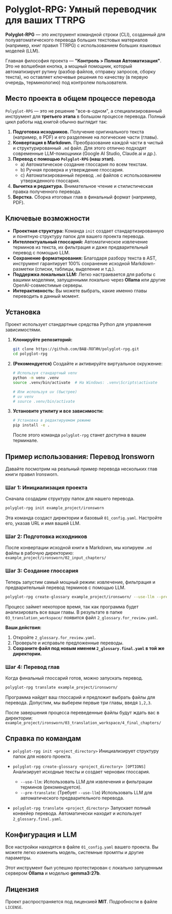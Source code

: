 # Polyglot-RPG: Умный переводчик для ваших TTRPG

**Polyglot-RPG** — это инструмент командной строки (CLI), созданный для полуавтоматического перевода больших текстовых материалов (например, книг правил TTRPG) с использованием больших языковых моделей (LLM).

Главная философия проекта — **"Контроль > Полная Автоматизация"**. Это не волшебная кнопка, а мощный помощник, который автоматизирует рутину (разбор файлов, отправку запросов, сборку текста), но оставляет ключевые решения по качеству (в первую очередь, терминологию) под контролем пользователя.

## Место проекта в общем процессе перевода

`Polyglot-RPG` — это не решение "все-в-одном", а специализированный инструмент для **третьего этапа** в большом процессе перевода. Полный цикл работы над книгой обычно выглядит так:

1.  **Подготовка исходников.** Получение оригинального текста (например, в PDF) и его разделение на логические части (главы).
2.  **Конвертация в Markdown.** Преобразование каждой части в чистый и структурированный `.md` файл. Для этого отлично подходят современные LLM-помощники (Google AI Studio, Claude.ai и др.).
3.  **Перевод с помощью `Polyglot-RPG` (наш этап).**
    *   a) Автоматическое создание глоссария по всем текстам.
    *   b) Ручная проверка и утверждение глоссария.
    *   c) Автоматизированный перевод `.md` файлов с использованием утвержденного глоссария.
4.  **Вычитка и редактура.** Внимательное чтение и стилистическая правка полученного перевода.
5.  **Верстка.** Сборка итоговых глав в финальный формат (например, PDF).

## Ключевые возможности

*   **Проектная структура:** Команда `init` создает стандартизированную и понятную структуру папок для вашего проекта перевода.
*   **Интеллектуальный глоссарий:** Автоматическое извлечение терминов из текста, их фильтрация и даже предварительный перевод с помощью LLM.
*   **Сохранение форматирования:** Благодаря разбору текста в AST, инструмент гарантирует 100% сохранение исходной Markdown-разметки (списки, таблицы, выделение и т.д.).
*   **Поддержка локальных LLM:** Легко настраивается для работы с вашими моделями, запущенными локально через **Ollama** или другие OpenAI-совместимые серверы.
*   **Интерактивность:** Вы можете выбрать, какие именно главы переводить в данный момент.

## Установка

Проект использует стандартные средства Python для управления зависимостями.

1.  **Клонируйте репозиторий:**
    ```bash
    git clone https://github.com/ВАШ-ЛОГИН/polyglot-rpg.git
    cd polyglot-rpg
    ```

2.  **(Рекомендуется)** Создайте и активируйте виртуальное окружение:
    ```bash
    # Используя стандартный venv
    python -m venv .venv
    source .venv/bin/activate  # На Windows: .venv\Scripts\activate

    # Или используя uv (быстрее)
    # uv venv
    # source .venv/bin/activate
    ```

3.  **Установите утилиту и все зависимости:**
    ```bash
    # Установка в редактируемом режиме
    pip install -e .
    ```
    После этого команда `polyglot-rpg` станет доступна в вашем терминале.

## Пример использования: Перевод Ironsworn

Давайте посмотрим на реальный пример перевода нескольких глав книги правил Ironsworn.

### Шаг 1: Инициализация проекта

Сначала создадим структуру папок для нашего перевода.

```bash
polyglot-rpg init example_project/ironsworn
```
Эта команда создаст директории и базовый `01_config.yaml`. Настройте его, указав URL и имя вашей LLM.

### Шаг 2: Подготовка исходников

После конвертации исходной книги в Markdown, мы копируем `.md` файлы в рабочую директорию:
`example_project/ironsworn/02_input_chapters/`

### Шаг 3: Создание глоссария

Теперь запустим самый мощный режим: извлечение, фильтрация и предварительный перевод терминов с помощью LLM.

```bash
polyglot-rpg create-glossary example_project/ironsworn/ --use-llm --pre-translate
```
Процесс займет некоторое время, так как программа будет анализировать все ваши главы. В результате в папке `03_translation_workspace/` появится файл `2_glossary.for_review.yaml`.

**Ваши действия:**
1.  Откройте `2_glossary.for_review.yaml`.
2.  Проверьте и исправьте предложенные переводы.
3.  **Сохраните файл под новым именем `2_glossary.final.yaml` в той же директории.**

### Шаг 4: Перевод глав

Когда финальный глоссарий готов, можно запускать перевод.

```bash
polyglot-rpg translate example_project/ironsworn/
```
Программа найдет ваш глоссарий и предложит выбрать файлы для перевода. Допустим, мы выберем первые три главы, введя `1,2,3`.

После завершения процесса переведенные файлы будут ждать вас в директории:
`example_project/ironsworn/03_translation_workspace/4_final_chapters/`

## Справка по командам

*   `polyglot-rpg init <project_directory>`
    Инициализирует структуру папок для нового проекта.

*   `polyglot-rpg create-glossary <project_directory> [OPTIONS]`
    Анализирует исходные тексты и создает черновик глоссария.
    *   `--use-llm`: Использовать LLM для извлечения и фильтрации терминов (рекомендуется).
    *   `--pre-translate`: (Требует `--use-llm`) Использовать LLM для автоматического предварительного перевода.

*   `polyglot-rpg translate <project_directory>`
    Запускает полный конвейер перевода. Автоматически находит и использует `2_glossary.final.yaml`.

## Конфигурация и LLM

Все настройки находятся в файле `01_config.yaml` вашего проекта. Вы можете легко изменить модель, системные промпты и другие параметры.

Этот инструмент был успешно протестирован с локально запущенным сервером **Ollama** и моделью **gemma3:27b**.

## Лицензия

Проект распространяется под лицензией **MIT**. Подробности в файле `LICENSE`.